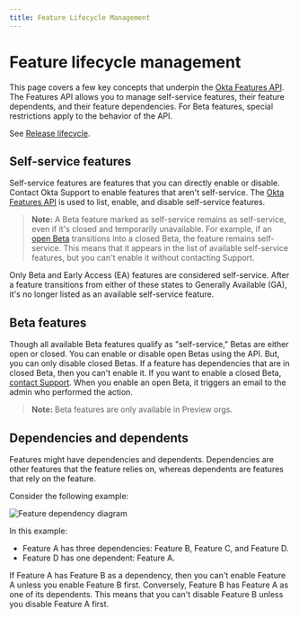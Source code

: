 ```yaml
---
title: Feature Lifecycle Management
---
```


# Feature lifecycle management

This page covers a few key concepts that underpin the [Okta Features API](https://developer.okta.com/docs/api/openapi/okta-management/management/tag/Feature/). The Features API allows you to manage self-service features, their feature dependents, and their feature dependencies. For Beta features, special restrictions apply to the behavior of the API.

See [Release lifecycle](https://developer.okta.com/docs/api/openapi/okta-management/guides/release-lifecycle/).

## Self-service features

Self-service features are features that you can directly enable or disable. Contact Okta Support to enable features that aren't self-service. The [Okta Features API](https://developer.okta.com/docs/api/openapi/okta-management/management/tag/Feature/) is used to list, enable, and disable self-service features.

> **Note:** A Beta feature marked as self-service remains as self-service, even if it's closed and temporarily unavailable. For example, if an [open Beta](#beta-features) transitions into a closed Beta, the feature remains self-service. This means that it appears in the list of available self-service features, but you can't enable it without contacting Support.

Only Beta and Early Access (EA) features are considered self-service. After a feature transitions from either of these states to Generally Available (GA), it's no longer listed as an available self-service feature.

## Beta features

Though all available Beta features qualify as "self-service," Betas are either open or closed. You can enable or disable open Betas using the API. But, you can only disable closed Betas. If a feature has dependencies that are in closed Beta, then you can't enable it. If you want to enable a closed Beta, [contact Support](https://support.okta.com). When you enable an open Beta, it triggers an email to the admin who performed the action.

> **Note:** Beta features are only available in Preview orgs.

## Dependencies and dependents

Features might have dependencies and dependents. Dependencies are other features that the feature relies on, whereas dependents are features that rely on the feature.

Consider the following example:

<div class="half">

![Feature dependency diagram](/img/concepts/feature-relation.png)

</div>

<!-- Source for image. Generated using http://www.plantuml.com/plantuml/uml/

@startuml
skinparam monochrome true

object "Feature A" as featA
object "Feature B" as featB
object "Feature C" as featC
object "Feature D" as featD

featA ..> featB
featA ..> featC
featA ..> featD
@enduml

-->

In this example:

* Feature A has three dependencies: Feature B, Feature C, and Feature D.
* Feature D has one dependent: Feature A.

If Feature A has Feature B as a dependency, then you can't enable Feature A unless you enable Feature B first. Conversely, Feature B has Feature A as one of its dependents. This means that you can't disable Feature B unless you disable Feature A first.